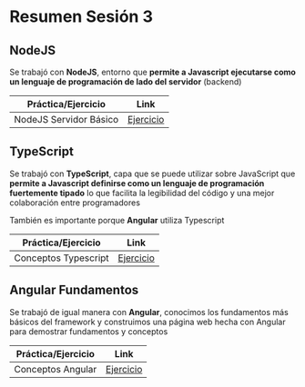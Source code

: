 # Resumen Sesión 3

## NodeJS
Se trabajó con **NodeJS**, entorno que **permite a Javascript ejecutarse como un lenguaje de programación de lado del servidor** (backend)

| Práctica/Ejercicio     | Link                                    |
| -------------------    | --------------------------------------- |
| NodeJS Servidor Básico | [Ejercicio](1-nodejs) |

## TypeScript
Se trabajó con **TypeScript**, capa que se puede utilizar sobre JavaScript que **permite a Javascript definirse como un lenguaje de programación fuertemente tipado** lo que facilita la legibilidad del código y una mejor colaboración entre programadores

También es importante porque **Angular** utiliza Typescript

| Práctica/Ejercicio     | Link                                        |
| -------------------    | ------------------------------------------- |
| Conceptos Typescript   | [Ejercicio](2-typescript) |

## Angular Fundamentos
Se trabajó de igual manera con **Angular**, conocimos los fundamentos más básicos del framework y construimos una página web hecha con Angular para demostrar fundamentos y conceptos 

| Práctica/Ejercicio     | Link                                        |
| -------------------    | ------------------------------------------- |
| Conceptos Angular      | [Ejercicio](3-angular) |